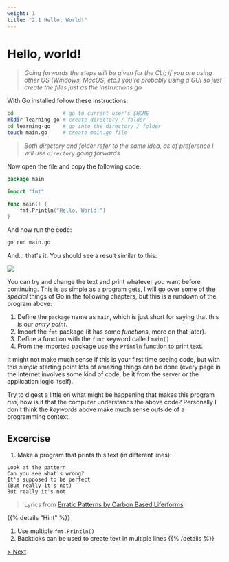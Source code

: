 ```yaml
---
weight: 1
title: "2.1 Hello, World!"
---
```


# Hello, world!

> *Going forwards the steps will be given for the CLI; if you are using other OS (Windows, MacOS, etc.) you're probably using a GUI so just create the files just as the instructions go*

With Go installed follow these instructions:

```sh
cd                # go to current user's $HOME
mkdir learning-go # create directory / folder
cd learning-go    # go into the directory / folder
touch main.go     # create main.go file
```

> *Both directory and folder refer to the same idea, as of preference I will use `directory` going forwards*

Now open the file and copy the following code:

```go
package main

import "fmt"

func main() {
	fmt.Println("Hello, World!")
}
```

And now run the code:

```sh
go run main.go
```

And... that's it. You should see a result similar to this:

![](/img/hello_world.png)

You can try and change the text and print whatever you want before continuing. This is as simple as a program gets, I will go over some of the *special* things of Go in the following chapters, but this is a rundown of the program above:

1. Define the `package` name as `main`, which is just short for saying that this is our *entry point*.
2. Import the `fmt` package (it has some *functions*, more on that later).
3. Define a function with the `func` keyword called `main()`
4. From the imported package use the `Println` function to print text.

It might not make much sense if this is your first time seeing code, but with this *simple* starting point lots of amazing things can be done (every page in the Internet involves some kind of code, be it from the server or the application logic itself).

Try to digest a little on what might be happening that makes this program *run*, how is it that the computer understands the above code? Personally I don't think the *keywords* above make much sense outside of a programming context.

## Excercise

1. Make a program that prints this text (in different lines):

```
Look at the pattern
Can you see what's wrong?
It's supposed to be perfect
(But really it's not)
But really it's not
```

> Lyrics from [Erratic Patterns by Carbon Based Liferforms](https://carbonbasedlifeforms.bandcamp.com/track/erratic-patterns)

{{% details "Hint" %}}
1. Use multiple `fmt.Println()`
2. Backticks can be used to create text in multiple lines
{{% /details %}}

[> Next](/go/control_flow)

